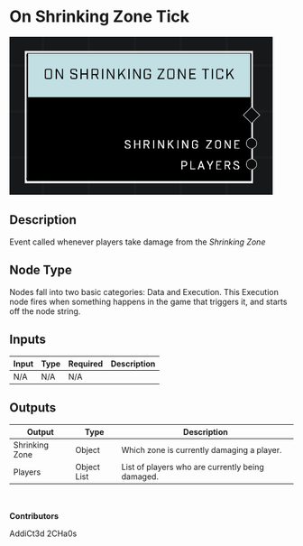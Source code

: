 # On Shrinking Zone Tick
![](../../../.gitbook/assets/on-shrinking-zone-tick.png)
## Description
Event called whenever players take damage from the *Shrinking Zone*

## Node Type
Nodes fall into two basic categories: Data and Execution. This Execution node fires when something happens in the game that triggers it, and starts off the node string.

## Inputs
| Input | Type | Required | Description |
|------------------|------------------|----------|--------------------------------------------------------------|
| N/A | N/A | N/A |  |

## Outputs
| Output | Type | Description |
|------------------|------------------|--------------------------------------------------------------|
| Shrinking Zone | Object | Which zone is currently damaging a player.|
| Players | Object List | List of players who are currently being damaged.|

\
\
**Contributors**

AddiCt3d 2CHa0s